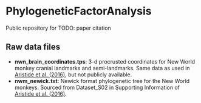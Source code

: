 # PhylogeneticFactorAnalysis
Public repository for TODO: paper citation

## Raw data files

- __nwn_brain_coordinates.tps__: 3-d procrusted coordinates for New World monkey cranial landmarks and semi-landmarks. Same data as used in [Aristide et al. (2016)](https://doi.org/10.1073/pnas.1514473113), but not publicly available.
- __nwm_newick.txt__: Newick format phylogenetic tree for the New World monkeys. Sourced from Dataset_S02 in Supporting Information of [Aristide et al. (2016)](https://doi.org/10.1073/pnas.1514473113).
